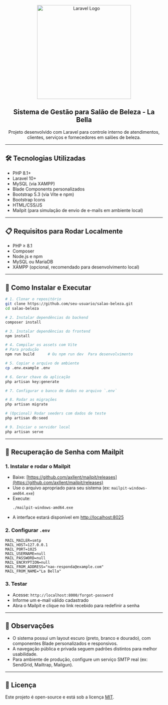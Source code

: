 <p align="center">
  <img src="https://raw.githubusercontent.com/laravel/art/master/logo-lockup/5%20SVG/2%20CMYK/1%20Full%20Color/laravel-logolockup-cmyk-red.svg" width="300" alt="Laravel Logo">
</p>

<h2 align="center">Sistema de Gestão para Salão de Beleza - La Bella</h2>

<p align="center">
  Projeto desenvolvido com Laravel para controle interno de atendimentos, clientes, serviços e fornecedores em salões de beleza.
</p>

---

## 🛠️ Tecnologias Utilizadas

- PHP 8.1+
- Laravel 10+
- MySQL (via XAMPP)
- Blade Components personalizados
- Bootstrap 5.3 (via Vite e npm)
- Bootstrap Icons
- HTML/CSS/JS
- Mailpit (para simulação de envio de e-mails em ambiente local)

---

## 📋 Requisitos para Rodar Localmente

- PHP ≥ 8.1
- Composer
- Node.js e npm
- MySQL ou MariaDB
- XAMPP (opcional, recomendado para desenvolvimento local)

---

## 🚀 Como Instalar e Executar

```bash
# 1. Clonar o repositório
git clone https://github.com/seu-usuario/salao-beleza.git
cd salao-beleza

# 2. Instalar dependências do backend
composer install

# 3. Instalar dependências do frontend
npm install

# 4. Compilar os assets com Vite
# Para produção
npm run build      # Ou npm run dev  Para desenvolvimento

# 5. Copiar o arquivo de ambiente
cp .env.example .env

# 6. Gerar chave da aplicação
php artisan key:generate

# 7. Configurar o banco de dados no arquivo `.env`

# 8. Rodar as migrações
php artisan migrate

# (Opcional) Rodar seeders com dados de teste
php artisan db:seed 

# 9. Iniciar o servidor local
php artisan serve
```

---

## 🔐 Recuperação de Senha com Mailpit

### 1. Instalar e rodar o Mailpit

- Baixe: [https://github.com/axllent/mailpit/releases](https://github.com/axllent/mailpit/releases)
- Use o arquivo apropriado para seu sistema (ex: `mailpit-windows-amd64.exe`)
- Execute:
  ```bash
  ./mailpit-windows-amd64.exe
  ```
- A interface estará disponível em [http://localhost:8025](http://localhost:8025)

### 2. Configurar `.env`

```env
MAIL_MAILER=smtp
MAIL_HOST=127.0.0.1
MAIL_PORT=1025
MAIL_USERNAME=null
MAIL_PASSWORD=null
MAIL_ENCRYPTION=null
MAIL_FROM_ADDRESS="nao-responda@example.com"
MAIL_FROM_NAME="La Bella"
```

### 3. Testar

- Acesse: `http://localhost:8000/forgot-password`
- Informe um e-mail válido cadastrado
- Abra o Mailpit e clique no link recebido para redefinir a senha

---

## 📌 Observações

- O sistema possui um layout escuro (preto, branco e dourado), com componentes Blade personalizados e responsivos.
- A navegação pública e privada seguem padrões distintos para melhor usabilidade.
- Para ambiente de produção, configure um serviço SMTP real (ex: SendGrid, Mailtrap, Mailgun).

---

## 📄 Licença

Este projeto é open-source e está sob a licença [MIT](LICENSE).